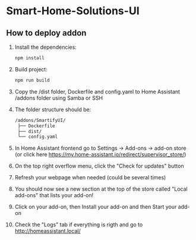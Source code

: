 # Smart-Home-Solutions-UI

## How to deploy addon

1. Install the dependencies:

   ```bash
   npm install
   ```

2. Build project:

   ```bash
   npm run build
   ```

3. Copy the /dist folder, Dockerfile and config.yaml to Home Assistant /addons folder using Samba or SSH

4. The folder structure should be:

   ```bash
   /addons/SmartifyUI/
    ├── Dockerfile
    ├── dist/
    └── config.yaml
   ```

5. In Home Assistant frontend go to Settings -> Add-ons -> add-on store (or click here https://my.home-assistant.io/redirect/supervisor_store/)

6. On the top right overflow menu, click the "Check for updates" button

7. Refresh your webpage when needed (could be several times)

8. You should now see a new section at the top of the store called "Local add-ons" that lists your add-on!

9. Click on your add-on, then Install your add-on and then Start your add-on

10. Check the "Logs" tab if everything is rigth and go to http://homeassistant.local/
